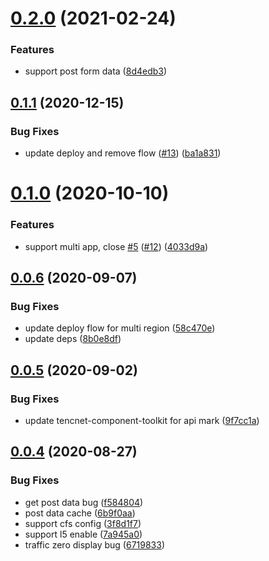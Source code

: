 # [0.2.0](https://github.com/serverless-components/tencent-thinkphp/compare/v0.1.1...v0.2.0) (2021-02-24)


### Features

* support post form data ([8d4edb3](https://github.com/serverless-components/tencent-thinkphp/commit/8d4edb3c053f21c88f6b124be8abb68c9205720b))

## [0.1.1](https://github.com/serverless-components/tencent-thinkphp/compare/v0.1.0...v0.1.1) (2020-12-15)


### Bug Fixes

* update deploy and remove flow ([#13](https://github.com/serverless-components/tencent-thinkphp/issues/13)) ([ba1a831](https://github.com/serverless-components/tencent-thinkphp/commit/ba1a831e7e619da067195133dd362b31b05e3711))

# [0.1.0](https://github.com/serverless-components/tencent-thinkphp/compare/v0.0.6...v0.1.0) (2020-10-10)


### Features

* support multi app, close [#5](https://github.com/serverless-components/tencent-thinkphp/issues/5) ([#12](https://github.com/serverless-components/tencent-thinkphp/issues/12)) ([4033d9a](https://github.com/serverless-components/tencent-thinkphp/commit/4033d9a8996515bcec614068ee5cd9b68335b239))

## [0.0.6](https://github.com/serverless-components/tencent-thinkphp/compare/v0.0.5...v0.0.6) (2020-09-07)


### Bug Fixes

* update deploy flow for multi region ([58c470e](https://github.com/serverless-components/tencent-thinkphp/commit/58c470e55698f29ffdd5b78da82f3b15d155797a))
* update deps ([8b0e8df](https://github.com/serverless-components/tencent-thinkphp/commit/8b0e8df917ac30236b4d3ff25e77a2099d19e1fe))

## [0.0.5](https://github.com/serverless-components/tencent-thinkphp/compare/v0.0.4...v0.0.5) (2020-09-02)


### Bug Fixes

* update tencnet-component-toolkit for api mark ([9f7cc1a](https://github.com/serverless-components/tencent-thinkphp/commit/9f7cc1af98138cae3df9ad3df82485e79efd64b7))

## [0.0.4](https://github.com/serverless-components/tencent-thinkphp/compare/v0.0.3...v0.0.4) (2020-08-27)


### Bug Fixes

* get post data bug ([f584804](https://github.com/serverless-components/tencent-thinkphp/commit/f58480418090392adfc2ced98f515c2a56567af8))
* post data cache ([6b9f0aa](https://github.com/serverless-components/tencent-thinkphp/commit/6b9f0aab772389a494b27191442b7b6ac2c78e3a))
* support cfs config ([3f8d1f7](https://github.com/serverless-components/tencent-thinkphp/commit/3f8d1f73ab440cb3dffc81ce1d8fed79b218e41c))
* support l5 enable ([7a945a0](https://github.com/serverless-components/tencent-thinkphp/commit/7a945a0b08e32d2205c0185cd79e25528dc46e2e))
* traffic zero display bug ([6719833](https://github.com/serverless-components/tencent-thinkphp/commit/67198338060e5d33a90aca5625b6543dc5f1360c))
